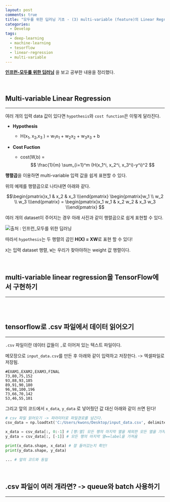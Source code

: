 ```yaml
---
layout: post
comments: true
title: "모두를 위한 딥러닝 기초 - (3) multi-variable (feature)의 Linear Regression"
categories:
  - Develop
tags:
  - deep-learning
  - machine-learning
  - tesorflow
  - linear-regression
  - multi-variable
---
```


 <a href="https://www.inflearn.com/course/%EA%B8%B0%EB%B3%B8%EC%A0%81%EC%9D%B8-%EB%A8%B8%EC%8B%A0%EB%9F%AC%EB%8B%9D-%EB%94%A5%EB%9F%AC%EB%8B%9D-%EA%B0%95%EC%A2%8C/">**인프런-모두를 위한 딥러닝**</a> 을 보고 공부한 내용을 정리했다.

<br>

## Multi-variable Linear Regression
---
여러 개의 입력 data 값이 있다면 `hypothesis`와 `cost function`은 이렇게 달라진다.

- **Hypothesis**
    - H(x<sub>1</sub>, x<sub>2</sub>,x<sub>3</sub> ) = w<sub>1</sub>x<sub>1</sub> +  w<sub>2</sub>x<sub>2</sub> +  w<sub>3</sub>x<sub>3</sub> + b

- **Cost Fuction**
    - cost(W,b) = $$ \frac{1}{m} \sum_{i=1}^m (H(x_1^i, x_2^i, x_3^i)-y^i)^2 $$


**행렬곱**을 이용하면 multi-variable 입력 값을 쉽게 표현할 수 있다.

위의 예제를 행렬곱으로 나타내면 아래와 같다.

$$\begin{pmatrix}x_1 & x_2 & x_3 \\\end{pmatrix} \begin{pmatrix}w_1 \\ w_2 \\ w_3 \\\end{pmatrix} = \begin{pmatrix}x_1 w_1 & x_2 w_2 & x_3 w_3 \\\end{pmatrix} $$


여러 개의 dataset이 주어지는 경우 아래 사진과 같이 행렬곱으로 쉽게 표현할 수 있다.

<img src="/assets/images/190310/matrix.JPG" title="출처 : 인프런_모두를 위한 딥러닝">

따라서 `hypothesis`는 두 행렬의 곱인 **H(X) = XW**로 표현 할 수 있다! 

`X`는 입력 dataset 행렬, `W`는 우리가 찾아야하는 weight 값 행렬이다. 

<br>

## multi-variable linear regression을 TensorFlow에서 구현하기
---

<script src="https://gist.github.com/kwonsye/47aa6ce5b87341dad3442b0bc561f322.js"></script>

<br>

<br>

## tensorflow로 .csv 파일에서 데이터 읽어오기
---
`.csv` 파일이란 데이터 값들이 `,`로 이어져 있는 텍스트 파일이다.

메모장으로 `input_data.csv`를 만든 후 아래와 같이 입력하고 저장한다. -> 엑셀파일로 저장됨.
```
#EXAM1,EXAM2,EXAM3,FINAL
73,80,75,152
93,88,93,185
89,91,90,180
96,98,100,196
73,66,70,142
53,46,55,101
```

그리고 앞의 코드에서 `x_data`, `y_data` 로 넣어줬던 값 대신 아래와 같이 쓰면 된다!

```python
# csv 파일 읽어오기 -> 파라미터로 파일경로를 넘긴다.
csv_data = np.loadtxt('C:/Users/kwons/Desktop/input_data.csv', delimiter=',' , dtype= np.float)

x_data = csv_data[:, 0:-1] # [행:열] 모든 행의 마지막 열을 제외한 모든 열을 가져옴
y_data = csv_data[:, [-1]] # 모든 행의 마지막 열==label을 가져옴

print(x_data.shape, x_data) # 잘 들어갔는지 확인!
print(y_data.shape, y_data)

... # 앞의 코드와 동일


```
<br>

## .csv 파일이 여러 개라면? -> queue와 batch 사용하기
---

<script src="https://gist.github.com/kwonsye/d73479ff3361c12e338dc78b112a693d.js"></script>

<br>

<br>